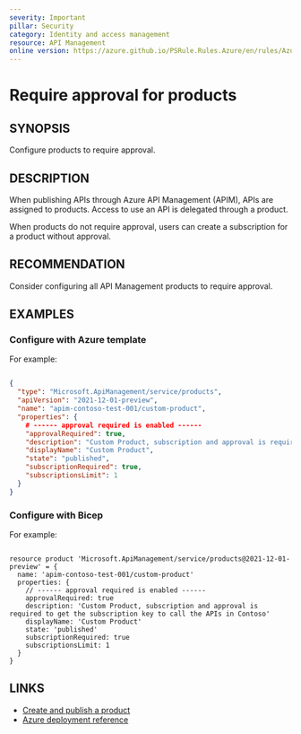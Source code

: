 ```yaml
---
severity: Important
pillar: Security
category: Identity and access management
resource: API Management
online version: https://azure.github.io/PSRule.Rules.Azure/en/rules/Azure.APIM.ProductApproval/
---
```


# Require approval for products

## SYNOPSIS

Configure products to require approval.

## DESCRIPTION

When publishing APIs through Azure API Management (APIM), APIs are assigned to products.
Access to use an API is delegated through a product.

When products do not require approval, users can create a subscription for a product without approval.

## RECOMMENDATION

Consider configuring all API Management products to require approval.

## EXAMPLES

### Configure with Azure template

For example:

```json

{
  "type": "Microsoft.ApiManagement/service/products",
  "apiVersion": "2021-12-01-preview",
  "name": "apim-contoso-test-001/custom-product",
  "properties": {
    # ------ approval required is enabled ------
    "approvalRequired": true, 
    "description": "Custom Product, subscription and approval is required to get the subscription key to call the APIs in Contoso",
    "displayName": "Custom Product",
    "state": "published",
    "subscriptionRequired": true,
    "subscriptionsLimit": 1
  }
}

```

### Configure with Bicep

For example:

```bicep

resource product 'Microsoft.ApiManagement/service/products@2021-12-01-preview' = {
  name: 'apim-contoso-test-001/custom-product'
  properties: {
    // ------ approval required is enabled ------
    approvalRequired: true 
    description: 'Custom Product, subscription and approval is required to get the subscription key to call the APIs in Contoso'
    displayName: 'Custom Product'
    state: 'published'
    subscriptionRequired: true
    subscriptionsLimit: 1
  }
}

```

## LINKS

- [Create and publish a product](https://docs.microsoft.com/azure/api-management/api-management-howto-add-products)
- [Azure deployment reference](https://docs.microsoft.com/azure/templates/microsoft.apimanagement/2019-12-01/service/products)
